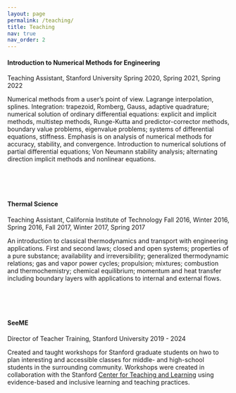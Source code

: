 ```yaml
---
layout: page
permalink: /teaching/
title: Teaching
nav: true
nav_order: 2
---
```


#### Introduction to Numerical Methods for Engineering
Teaching Assistant, Stanford University
Spring 2020, Spring 2021, Spring 2022

Numerical methods from a user’s point of view. Lagrange interpolation, splines. Integration: trapezoid, Romberg, Gauss, adaptive quadrature; numerical solution of ordinary differential equations: explicit and implicit methods, multistep methods, Runge-Kutta and predictor-corrector methods, boundary value problems, eigenvalue problems; systems of differential equations, stiffness. Emphasis is on analysis of numerical methods for accuracy, stability, and convergence. Introduction to numerical solutions of partial differential equations; Von Neumann stability analysis; alternating direction implicit methods and nonlinear equations.

<br/><br/><br/>

#### Thermal Science
Teaching Assistant, California Institute of Technology
Fall 2016, Winter 2016, Spring 2016, Fall 2017, Winter 2017, Spring 2017

An introduction to classical thermodynamics and transport with engineering applications. First and second laws; closed and open systems; properties of a pure substance; availability and irreversibility; generalized thermodynamic relations; gas and vapor power cycles; propulsion; mixtures; combustion and thermochemistry; chemical equilibrium; momentum and heat transfer including boundary layers with applications to internal and external flows.

<br/><br/><br/>

#### SeeME
Director of Teacher Training, Stanford University
2019 - 2024

Created and taught workshops for Stanford graduate students on hwo to plan interesting and accessible classes for middle- and high-school students in the surrounding community. Workshops were created in collaboration with the Stanford [Center for Teaching and Learning](https://ctl.stanford.edu/) using evidence-based and inclusive learning and teaching practices.
